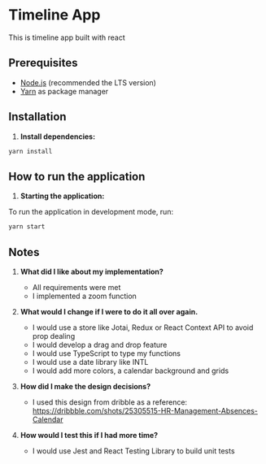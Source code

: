 # Timeline App

This is timeline app built with react

## Prerequisites

- [Node.js](https://nodejs.org/) (recommended the LTS version)
- [Yarn](https://yarnpkg.com/) as package manager

## Installation

1. **Install dependencies:**

```bash
yarn install
```

## How to run the application

1. **Starting the application:**

To run the application in development mode, run:

```bash
yarn start
```

## Notes

1. **What did I like about my implementation?**

   - All requirements were met
   - I implemented a zoom function

1. **What would I change if I were to do it all over again.**

   - I would use a store like Jotai, Redux or React Context API to avoid prop dealing
   - I would develop a drag and drop feature
   - I would use TypeScript to type my functions
   - I would use a date library like INTL
   - I would add more colors, a calendar background and grids

1. **How did I make the design decisions?**

   - I used this design from dribble as a reference: https://dribbble.com/shots/25305515-HR-Management-Absences-Calendar

1. **How would I test this if I had more time?**

   - I would use Jest and React Testing Library to build unit tests
